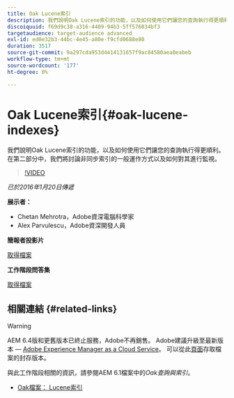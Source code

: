 ```yaml
---
title: Oak Lucene索引
description: 我們說明Oak Lucene索引的功能，以及如何使用它們讓您的查詢執行得更順利。 在第二部分中，我們將討論非同步索引的一般運作方式以及如何對其進行監視。
discoiquuid: f69d9c38-a316-4409-94b3-5ff576034bf3
targetaudience: target-audience advanced
exl-id: ed0e32b3-44bc-4e45-a80e-f9cfd0688e80
duration: 3517
source-git-commit: 9a297cda953d4414131657f9ac84580aea0eabeb
workflow-type: tm+mt
source-wordcount: '177'
ht-degree: 0%

---
```


# Oak Lucene索引{#oak-lucene-indexes}

我們說明Oak Lucene索引的功能，以及如何使用它們讓您的查詢執行得更順利。 在第二部分中，我們將討論非同步索引的一般運作方式以及如何對其進行監視。

>[!VIDEO](https://video.tv.adobe.com/v/19303/?quality=9)

*已於2016年1月20日傳遞*

**展示者：**

* Chetan Mehrotra，Adobe資深電腦科學家
* Alex Parvulescu，Adobe資深開發人員

**簡報者投影片**

[取得檔案](assets/aem-gems-012016-oak-lucene-indexes-async-local.pdf)

**工作階段問答集**

[取得檔案](assets/q-a-1-20-16-gem-session-oak-lucene-indexes.pdf)

## 相關連結 {#related-links}

>[!WARNING]
>
>AEM 6.4版和更舊版本已終止服務，Adobe不再銷售。  Adobe建議升級至最新版本 — [Adobe Experience Manager as a Cloud Service](https://experienceleague.adobe.com/docs/experience-manager-cloud-service.html?lang=zh-Hant)。  可以從此[頁面](https://experienceleague.adobe.com/docs/experience-manager-release-information/aem-release-updates/previous-updates/aem-previous-versions.html?lang=zh-Hant)存取檔案的封存版本。
>
>與此工作階段相關的資訊，請參閱AEM 6.1檔案中的&#x200B;*Oak查詢與索引*。

* [Oak檔案： Lucene索引](https://jackrabbit.apache.org/oak/docs/query/lucene.html)
